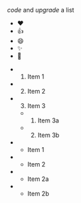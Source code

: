 *code* and _*upgrade*_
a list   
 * :heart:  
 * :+1:  
* :smile:  
* :sparkles:  
* :tada:  
- 1. Item 1  
- 2. Item 2
- 3. Item 3
  - 1. Item 3a
  - 2. Item 3b
- * Item 1
- * Item 2
- * Item 2a
 - * Item 2b
